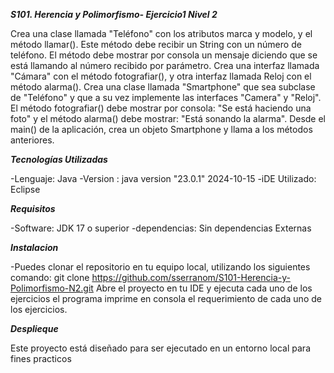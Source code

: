 ***S101. Herencia y Polimorfismo- Ejercicio1 Nivel 2***

Crea una clase llamada "Teléfono" con los atributos marca y modelo, y el método llamar(). Este método debe recibir un String con un número de teléfono. El método debe mostrar por consola un mensaje diciendo que se está llamando al número recibido por parámetro. 
Crea una interfaz llamada "Cámara" con el método fotografiar(), y otra interfaz llamada Reloj con el método alarma().
Crea una clase llamada "Smartphone" que sea subclase de "Teléfono" y que a su vez implemente las interfaces "Camera" y "Reloj".
El método fotografiar() debe mostrar por consola: "Se está haciendo una foto" y el método alarma() debe mostrar: "Está sonando la alarma".
Desde el main() de la aplicación, crea un objeto Smartphone y llama a los métodos anteriores.

***Tecnologías Utilizadas***

-Lenguaje: Java -Version : java version "23.0.1" 2024-10-15 -iDE Utilizado: Eclipse

***Requisitos***

-Software: JDK 17 o superior -dependencias: Sin dependencias Externas

***Instalacion***

-Puedes clonar el repositorio en tu equipo local, utilizando los siguientes comando: git clone https://github.com/sserranom/S101-Herencia-y-Polimorfismo-N2.git Abre el proyecto en tu IDE y ejecuta cada uno de los ejercicios el programa imprime en consola el requerimiento de cada uno de los ejercicios.

***Desplieque***

Este proyecto está diseñado para ser ejecutado en un entorno local para fines practicos


